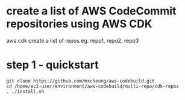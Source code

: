 # create a list of AWS CodeCommit repositories using AWS CDK

aws cdk create a list of repos eg. repo1, repo2, repo3

# step 1 - quickstart

```
git clone https://github.com/mxcheung/aws-codebuild.git
cd /home/ec2-user/environment/aws-codebuild/multi-repo/cdk-repos
. ./install.sh
